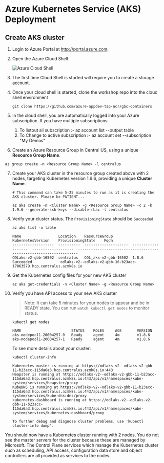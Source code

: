 # Azure Kubernetes Service (AKS) Deployment

## Create AKS cluster

1. Login to Azure Portal at http://portal.azure.com.
2. Open the Azure Cloud Shell

    ![Azure Cloud Shell](img/cloudshell.png "Azure Cloud Shell")

3. The first time Cloud Shell is started will require you to create a storage account. 

4. Once your cloud shell is started, clone the workshop repo into the cloud shell environment
    ```
    git clone https://github.com/azure-appdev-tsp-ncr/gbc-containers
    ```

5. In the cloud shell, you are automatically logged into your Azure subscription.
If you have multiple subscriptions
    1. To listout all subscription :-  az account list --output table 
    2. To Change to active subscription :- az account set --subscription "My Demos"

6. Create an Azure Resource Group in Central US, using a unique **Resource Group Name**.

```
az group create -n <Resource Group Name> -l centralus
```

7. Create your AKS cluster in the resource group created above with 2 nodes, targeting Kubernetes version 1.9.6, providing a unique **Cluster Name**.
    ```
    # This command can take 5-25 minutes to run as it is creating the AKS cluster. Please be PATIENT...

    az aks create -n <Cluster Name> -g <Resource Group Name> -c 2 -k 1.9.6 --generate-ssh-keys --disable-rbac -l centralus
    ```

8. Verify your cluster status. The `ProvisioningState` should be `Succeeded`
    ```
    az aks list -o table

    Name                 Location    ResourceGroup         KubernetesVersion    ProvisioningState    Fqdn
    -------------------  ----------  --------------------  -------------------  -------------------  -------------------------------------------------------------------
    ODLaks-v2-gbb-16502  centralus   ODL_aks-v2-gbb-16502  1.8.6                Succeeded             odlaks-v2--odlaks-v2-gbb-16-b23acc-17863579.hcp.centralus.azmk8s.io
    ```


9. Get the Kubernetes config files for your new AKS cluster
    ```
    az aks get-credentials -n <Cluster Name> -g <Resource Group Name>
    ```

10. Verify you have API access to your new AKS cluster

    > Note: It can take 5 minutes for your nodes to appear and be in READY state. You can run `watch kubectl get nodes` to monitor status.

    ```
    kubectl get nodes
    
    NAME                       STATUS    ROLES     AGE       VERSION
    aks-nodepool1-20004257-0   Ready     agent     4m        v1.8.6
    aks-nodepool1-20004257-1   Ready     agent     4m        v1.8.6
    ```
    
    To see more details about your cluster:
    
    ```
    kubectl cluster-info
    
    Kubernetes master is running at https://odlaks-v2--odlaks-v2-gbb-11-b23acc-115da6a3.hcp.centralus.azmk8s.io:443
    Heapster is running at https://odlaks-v2--odlaks-v2-gbb-11-b23acc-115da6a3.hcp.centralus.azmk8s.io:443/api/v1/namespaces/kube-system/services/heapster/proxy
    KubeDNS is running at https://odlaks-v2--odlaks-v2-gbb-11-b23acc-115da6a3.hcp.centralus.azmk8s.io:443/api/v1/namespaces/kube-system/services/kube-dns:dns/proxy
    kubernetes-dashboard is running at https://odlaks-v2--odlaks-v2-gbb-11-b23acc-115da6a3.hcp.centralus.azmk8s.io:443/api/v1/namespaces/kube-system/services/kubernetes-dashboard/proxy

    To further debug and diagnose cluster problems, use 'kubectl cluster-info dump'.
    ```

You should now have a Kubernetes cluster running with 2 nodes. You do not see the master servers for the cluster because these are managed by Microsoft. The Control Plane services which manage the Kubernetes cluster such as scheduling, API access, configuration data store and object controllers are all provided as services to the nodes.
